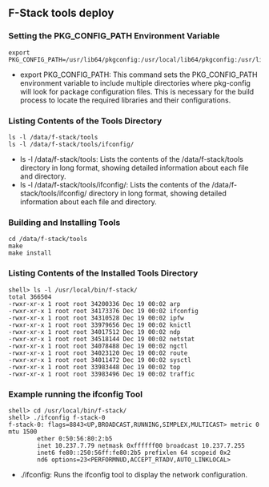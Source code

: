 ## F-Stack tools deploy
### Setting the PKG_CONFIG_PATH Environment Variable
```
export PKG_CONFIG_PATH=/usr/lib64/pkgconfig:/usr/local/lib64/pkgconfig:/usr/lib/pkgconfig
```
* export PKG_CONFIG_PATH: This command sets the PKG_CONFIG_PATH environment variable to include multiple directories where pkg-config will look for package configuration files. This is necessary for the build process to locate the required libraries and their configurations.

### Listing Contents of the Tools Directory
```
ls -l /data/f-stack/tools
ls -l /data/f-stack/tools/ifconfig/
```
- ls -l /data/f-stack/tools: Lists the contents of the /data/f-stack/tools directory in long format, showing detailed information about each file and directory.
- ls -l /data/f-stack/tools/ifconfig/: Lists the contents of the /data/f-stack/tools/ifconfig/ directory in long format, showing detailed information about each file and directory.

### Building and Installing Tools
```
cd /data/f-stack/tools
make
make install
```

### Listing Contents of the Installed Tools Directory
```
shell> ls -l /usr/local/bin/f-stack/
total 366504
-rwxr-xr-x 1 root root 34200336 Dec 19 00:02 arp
-rwxr-xr-x 1 root root 34173376 Dec 19 00:02 ifconfig
-rwxr-xr-x 1 root root 34310528 Dec 19 00:02 ipfw
-rwxr-xr-x 1 root root 33979656 Dec 19 00:02 knictl
-rwxr-xr-x 1 root root 34017512 Dec 19 00:02 ndp
-rwxr-xr-x 1 root root 34518144 Dec 19 00:02 netstat
-rwxr-xr-x 1 root root 34078488 Dec 19 00:02 ngctl
-rwxr-xr-x 1 root root 34023120 Dec 19 00:02 route
-rwxr-xr-x 1 root root 34011472 Dec 19 00:02 sysctl
-rwxr-xr-x 1 root root 33983448 Dec 19 00:02 top
-rwxr-xr-x 1 root root 33983496 Dec 19 00:02 traffic
```

### Example running the ifconfig Tool
```
shell> cd /usr/local/bin/f-stack/
shell> ./ifconfig f-stack-0
f-stack-0: flags=8843<UP,BROADCAST,RUNNING,SIMPLEX,MULTICAST> metric 0 mtu 1500
        ether 0:50:56:80:2:b5
        inet 10.237.7.79 netmask 0xffffff00 broadcast 10.237.7.255
        inet6 fe80::250:56ff:fe80:2b5 prefixlen 64 scopeid 0x2
        nd6 options=23<PERFORMNUD,ACCEPT_RTADV,AUTO_LINKLOCAL>
```
- ./ifconfig: Runs the ifconfig tool to display the network configuration.